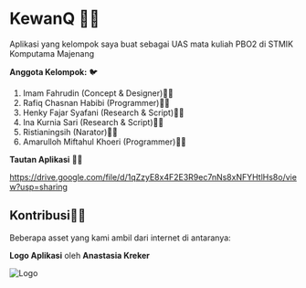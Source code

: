 # KewanQ 🐔🦉
Aplikasi yang kelompok saya buat sebagai UAS mata kuliah PBO2 di STMIK Komputama Majenang

**Anggota Kelompok:** 🐦
1. Imam Fahrudin (Concept & Designer)👨‍🎨
2. Rafiq Chasnan Habibi (Programmer)👨‍💻
3. Henky Fajar Syafani (Research & Script)👨‍🎨
4. Ina Kurnia Sari (Research & Script)👩‍🎨
5. Ristianingsih (Narator)👩‍🎨
6. Amarulloh Miftahul Khoeri (Programmer)👨‍💻

**Tautan Aplikasi** 🐬🐞

https://drive.google.com/file/d/1qZzyE8x4F2E3R9ec7nNs8xNFYHtlHs8o/view?usp=sharing

## Kontribusi🐄🐘
Beberapa asset yang kami ambil dari internet di antaranya:


 **Logo Aplikasi** oleh **Anastasia Kreker**
 
![Logo](https://cdn.icon-icons.com/icons2/1362/PNG/512/artboard-17_89025.png)
